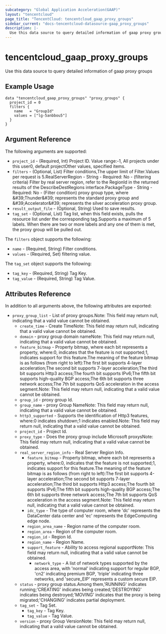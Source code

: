```yaml
---
subcategory: "Global Application Acceleration(GAAP)"
layout: "tencentcloud"
page_title: "TencentCloud: tencentcloud_gaap_proxy_groups"
sidebar_current: "docs-tencentcloud-datasource-gaap_proxy_groups"
description: |-
  Use this data source to query detailed information of gaap proxy groups
---
```


# tencentcloud_gaap_proxy_groups

Use this data source to query detailed information of gaap proxy groups

## Example Usage

```hcl
data "tencentcloud_gaap_proxy_groups" "proxy_groups" {
  project_id = 0
  filters {
    name   = "GroupId"
    values = ["lg-5anbbou5"]
  }
}
```

## Argument Reference

The following arguments are supported:

* `project_id` - (Required, Int) Project ID. Value range:-1, All projects under this user0, default projectOther values, specified items.
* `filters` - (Optional, List) Filter conditions,The upper limit of Filter.Values per request is 5.RealServerRegion - String - Required: No - (filtering criteria) Filter by real server region, refer to the RegionId in the returned results of the DescribeDestRegions interface.PackageType - String - Required: No - (Filter condition) proxy group type, where &amp;#39;Thunder&amp;#39; represents the standard proxy group and &amp;#39;Accelerator&amp;#39; represents the silver acceleration proxy group.
* `result_output_file` - (Optional, String) Used to save results.
* `tag_set` - (Optional, List) Tag list, when this field exists, pulls the resource list under the corresponding tag.Supports a maximum of 5 labels. When there are two or more labels and any one of them is met, the proxy group will be pulled out.

The `filters` object supports the following:

* `name` - (Required, String) Filter conditions.
* `values` - (Required, Set) filtering value.

The `tag_set` object supports the following:

* `tag_key` - (Required, String) Tag Key.
* `tag_value` - (Required, String) Tag Value.

## Attributes Reference

In addition to all arguments above, the following attributes are exported:

* `proxy_group_list` - List of proxy groups.Note: This field may return null, indicating that a valid value cannot be obtained.
  * `create_time` - Create TimeNote: This field may return null, indicating that a valid value cannot be obtained.
  * `domain` - proxy group domain nameNote: This field may return null, indicating that a valid value cannot be obtained.
  * `feature_bitmap` - Property bitmap, where each bit represents a property, where:0, indicates that the feature is not supported;1, indicates support for this feature.The meaning of the feature bitmap is as follows (from right to left):The first bit supports 4-layer acceleration;The second bit supports 7-layer acceleration;The third bit supports Http3 access;The fourth bit supports IPv6;The fifth bit supports high-quality BGP access;The 6th bit supports three network access;The 7th bit supports QoS acceleration in the access segment.Note: This field may return null, indicating that a valid value cannot be obtained.
  * `group_id` - proxy group Id.
  * `group_name` - proxy Group NameNote: This field may return null, indicating that a valid value cannot be obtained.
  * `http3_supported` - Supports the identification of Http3 features, where:0 indicates shutdown;1 indicates enabled.Note: This field may return null, indicating that a valid value cannot be obtained.
  * `project_id` - Project Id.
  * `proxy_type` - Does the proxy group include Microsoft proxysNote: This field may return null, indicating that a valid value cannot be obtained.
  * `real_server_region_info` - Real Server Region Info.
    * `feature_bitmap` - Property bitmap, where each bit represents a property, where:0, indicates that the feature is not supported;1, indicates support for this feature.The meaning of the feature bitmap is as follows (from right to left):The first bit supports 4-layer acceleration;The second bit supports 7-layer acceleration;The third bit supports Http3 access;The fourth bit supports IPv6;The fifth bit supports high-quality BGP access;The 6th bit supports three network access;The 7th bit supports QoS acceleration in the access segment.Note: This field may return null, indicating that a valid value cannot be obtained.
    * `idc_type` - The type of computer room, where &#39;dc&#39; represents the DataCenter data center and &#39;ec&#39; represents the EdgeComputing edge node.
    * `region_area_name` - Region name of the computer room.
    * `region_area` - Region of the computer room.
    * `region_id` - Region Id.
    * `region_name` - Region Name.
    * `support_feature` - Ability to access regional supportNote: This field may return null, indicating that a valid value cannot be obtained.
      * `network_type` - A list of network types supported by the access area, with &#39;normal&#39; indicating support for regular BGP, &#39;cn2&#39; indicating premium BGP, &#39;triple&#39; indicating three networks, and &#39;secure_EIP&#39; represents a custom secure EIP.
  * `status` - proxy group status.Among them,&#39;RUNNING&#39; indicates running;&#39;CREATING&#39; indicates being created;&#39;DESTROYING&#39; indicates being destroyed;&#39;MOVING&#39; indicates that the proxy is being migrated;&#39;CHANGING&#39; indicates partial deployment.
  * `tag_set` - Tag Set.
    * `tag_key` - Tag Key.
    * `tag_value` - Tag Value.
  * `version` - proxy Group VersionNote: This field may return null, indicating that a valid value cannot be obtained.



